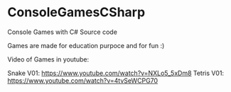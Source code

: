 # ConsoleGamesCSharp
Console Games with C# Source code

Games are made for education purpoce and for fun :) 

Video of Games in youtube:

Snake V01: https://www.youtube.com/watch?v=NXLo5_5xDm8
Tetris V01: https://www.youtube.com/watch?v=4tvSeWCPG70
